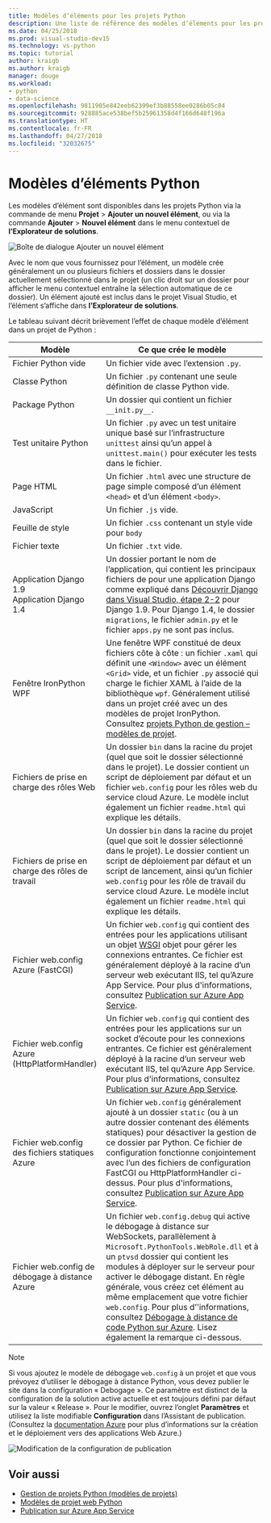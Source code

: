 ```yaml
---
title: Modèles d’éléments pour les projets Python
description: Une liste de référence des modèles d’éléments pour les projets Python qui sont disponibles via la fonction Ajouter > Nouvel élément de boîte de dialogue dans Visual Studio.
ms.date: 04/25/2018
ms.prod: visual-studio-dev15
ms.technology: vs-python
ms.topic: tutorial
author: kraigb
ms.author: kraigb
manager: douge
ms.workload:
- python
- data-science
ms.openlocfilehash: 9811905e842eeb62399ef3b88558ee0286b05c84
ms.sourcegitcommit: 928885ace538bef5b25961358d4f166d648f196a
ms.translationtype: HT
ms.contentlocale: fr-FR
ms.lasthandoff: 04/27/2018
ms.locfileid: "32032675"
---
```

# <a name="python-item-templates"></a>Modèles d’éléments Python

Les modèles d’élément sont disponibles dans les projets Python via la commande de menu **Projet** > **Ajouter un nouvel élément**, ou via la commande **Ajouter** > **Nouvel élément** dans le menu contextuel de **l’Explorateur de solutions**.

![Boîte de dialogue Ajouter un nouvel élément](media/project-item-templates.png)

Avec le nom que vous fournissez pour l’élément, un modèle crée généralement un ou plusieurs fichiers et dossiers dans le dossier actuellement sélectionné dans le projet (un clic droit sur un dossier pour afficher le menu contextuel entraîne la sélection automatique de ce dossier). Un élément ajouté est inclus dans le projet Visual Studio, et l’élément s’affiche dans **l’Explorateur de solutions**.

Le tableau suivant décrit brièvement l’effet de chaque modèle d’élément dans un projet de Python :

| Modèle | Ce que crée le modèle |
| --- | --- |
| Fichier Python vide | Un fichier vide avec l’extension `.py`. |
| Classe Python | Un fichier `.py` contenant une seule définition de classe Python vide. |
| Package Python | Un dossier qui contient un fichier `__init.py__`. |
| Test unitaire Python | Un fichier `.py` avec un test unitaire unique basé sur l’infrastructure `unittest` ainsi qu’un appel à `unittest.main()` pour exécuter les tests dans le fichier. |
| Page HTML | Un fichier `.html` avec une structure de page simple composé d’un élément `<head>` et d’un élément `<body>`. |
| JavaScript | Un fichier `.js` vide. |
| Feuille de style | Un fichier `.css` contenant un style vide pour `body` |
| Fichier texte | Un fichier `.txt` vide. |
| Application Django 1.9<br/>Application Django 1.4 | Un dossier portant le nom de l’application, qui contient les principaux fichiers de pour une application Django comme expliqué dans [Découvrir Django dans Visual Studio, étape 2-2](learn-django-in-visual-studio-step-02-create-an-app.md#step-2-1-create-an-app-with-a-default-structure) pour Django 1.9. Pour Django 1.4, le dossier `migrations`, le fichier `admin.py` et le fichier `apps.py` ne sont pas inclus. |
| Fenêtre IronPython WPF | Une fenêtre WPF constitué de deux fichiers côte à côte : un fichier `.xaml` qui définit une `<Window>` avec un élément `<Grid>` vide, et un fichier `.py` associé qui charge le fichier XAML à l’aide de la bibliothèque `wpf`. Généralement utilisé dans un projet créé avec un des modèles de projet IronPython. Consultez [projets Python de gestion – modèles de projet](managing-python-projects-in-visual-studio.md#project-templates). |
| Fichiers de prise en charge des rôles Web | Un dossier `bin` dans la racine du projet (quel que soit le dossier sélectionné dans le projet). Le dossier contient un script de déploiement par défaut et un fichier `web.config` pour les rôles web du service cloud Azure. Le modèle inclut également un fichier `readme.html` qui explique les détails. |
| Fichiers de prise en charge des rôles de travail | Un dossier `bin` dans la racine du projet (quel que soit le dossier sélectionné dans le projet). Le dossier contient un script de déploiement par défaut et un script de lancement, ainsi qu’un fichier `web.config` pour les rôle de travail du service cloud Azure. Le modèle inclut également un fichier `readme.html` qui explique les détails. |
| Fichier web.config Azure (FastCGI) | Un fichier `web.config` qui contient des entrées pour les applications utilisant un objet [WSGI](https://wsgi.readthedocs.io/en/latest/) objet pour gérer les connexions entrantes. Ce fichier est généralement déployé à la racine d’un serveur web exécutant IIS, tel qu’Azure App Service. Pour plus d'informations, consultez [Publication sur Azure App Service](publishing-python-web-applications-to-azure-from-visual-studio.md). |
| Fichier web.config Azure (HttpPlatformHandler) | Un fichier `web.config` qui contient des entrées pour les applications sur un socket d’écoute pour les connexions entrantes. Ce fichier est généralement déployé à la racine d’un serveur web exécutant IIS, tel qu’Azure App Service. Pour plus d'informations, consultez [Publication sur Azure App Service](publishing-python-web-applications-to-azure-from-visual-studio.md). |
| Fichier web.config des fichiers statiques Azure | Un fichier `web.config` généralement ajouté à un dossier `static` (ou à un autre dossier contenant des éléments statiques) pour désactiver la gestion de ce dossier par Python. Ce fichier de configuration fonctionne conjointement avec l’un des fichiers de configuration FastCGI ou HttpPlatformHandler ci-dessus. Pour plus d'informations, consultez [Publication sur Azure App Service](publishing-python-web-applications-to-azure-from-visual-studio.md). |
| Fichier web.config de débogage à distance Azure | Un fichier `web.config.debug` qui active le débogage à distance sur WebSockets, parallèlement à `Microsoft.PythonTools.WebRole.dll` et à un `ptvsd` dossier qui contient les modules à déployer sur le serveur pour activer le débogage distant. En règle générale, vous créez cet élément au même emplacement que votre fichier `web.config`. Pour plus d’'informations, consultez [Débogage à distance de code Python sur Azure](debugging-remote-python-code-on-azure.md). Lisez également la remarque ci-dessous. |

> [!Note]
> Si vous ajoutez le modèle de débogage `web.config` à un projet et que vous prévoyez d’utiliser le débogage à distance Python, vous devez publier le site dans la configuration « Debogage ». Ce paramètre est distinct de la configuration de la solution active actuelle et est toujours défini par défaut sur la valeur « Release ». Pour le modifier, ouvrez l’onglet **Paramètres** et utilisez la liste modifiable **Configuration** dans l’Assistant de publication. (Consultez la [documentation Azure](https://azure.microsoft.com/develop/python/) pour plus d’informations sur la création et le déploiement vers des applications Web Azure.)
>
> ![Modification de la configuration de publication](media/template-web-publish-config.png)

## <a name="see-also"></a>Voir aussi

- [Gestion de projets Python (modèles de projets)](managing-python-projects-in-visual-studio.md#project-templates)
- [Modèles de projet web Python](python-web-application-project-templates.md)
- [Publication sur Azure App Service](publishing-python-web-applications-to-azure-from-visual-studio.md)